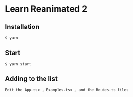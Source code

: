 # Learn Reanimated 2

## Installation

```sh
$ yarn
```

## Start

```
$ yarn start
```

## Adding to the list

```
Edit the App.tsx , Examples.tsx , and the Routes.ts files
```

